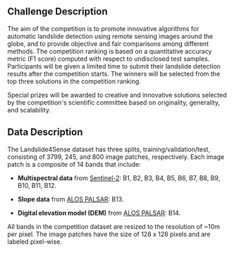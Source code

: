 
## Challenge Description

The aim of the competition is to promote innovative algorithms for automatic landslide detection using remote sensing images around the globe, and to provide objective and fair comparisons among different methods. The competition ranking is based on a quantitative accuracy metric (F1 score) computed with respect to undisclosed test samples. Participants will be given a limited time to submit their landslide detection results after the competition starts. The winners will be selected from the top three solutions in the competition ranking.

Special prizes will be awarded to creative and innovative solutions selected by the competition's scientific committee based on originality, generality, and scalability.

## Data Description

The Landslide4Sense dataset has three splits, training/validation/test, consisting of 3799, 245, and 800 image patches, respectively. Each image patch is a composite of 14 bands that include:

- **Multispectral data** from [Sentinel-2](https://sentinel.esa.int/web/sentinel/missions/sentinel-2): B1, B2, B3, B4, B5, B6, B7, B8, B9, B10, B11, B12.

- **Slope data** from [ALOS PALSAR](https://www.usgs.gov/centers/eros/science/usgs-eros-archive-radar-alos-palsar-radar-processing-system): B13.

- **Digital elevation model (DEM)** from [ALOS PALSAR](https://www.usgs.gov/centers/eros/science/usgs-eros-archive-radar-alos-palsar-radar-processing-system): B14.

All bands in the competition dataset are resized to the resolution of ~10m per pixel. The image patches have the size of 128 x 128 pixels and are labeled pixel-wise.

